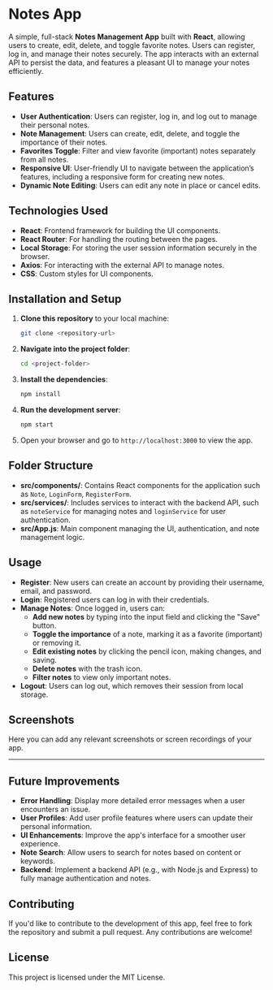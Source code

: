 # Notes App

A simple, full-stack **Notes Management App** built with **React**, allowing users to create, edit, delete, and toggle favorite notes. Users can register, log in, and manage their notes securely. The app interacts with an external API to persist the data, and features a pleasant UI to manage your notes efficiently.

## Features

- **User Authentication**: Users can register, log in, and log out to manage their personal notes.
- **Note Management**: Users can create, edit, delete, and toggle the importance of their notes.
- **Favorites Toggle**: Filter and view favorite (important) notes separately from all notes.
- **Responsive UI**: User-friendly UI to navigate between the application’s features, including a responsive form for creating new notes.
- **Dynamic Note Editing**: Users can edit any note in place or cancel edits.

## Technologies Used

- **React**: Frontend framework for building the UI components.
- **React Router**: For handling the routing between the pages.
- **Local Storage**: For storing the user session information securely in the browser.
- **Axios**: For interacting with the external API to manage notes.
- **CSS**: Custom styles for UI components.

## Installation and Setup

1. **Clone this repository** to your local machine:
    ```bash
    git clone <repository-url>
    ```

2. **Navigate into the project folder**:
    ```bash
    cd <project-folder>
    ```

3. **Install the dependencies**:
    ```bash
    npm install
    ```

4. **Run the development server**:
    ```bash
    npm start
    ```

5. Open your browser and go to `http://localhost:3000` to view the app.

## Folder Structure

- **src/components/**: Contains React components for the application such as `Note`, `LoginForm`, `RegisterForm`.
- **src/services/**: Includes services to interact with the backend API, such as `noteService` for managing notes and `loginService` for user authentication.
- **src/App.js**: Main component managing the UI, authentication, and note management logic.

## Usage

- **Register**: New users can create an account by providing their username, email, and password.
- **Login**: Registered users can log in with their credentials.
- **Manage Notes**: Once logged in, users can:
    - **Add new notes** by typing into the input field and clicking the "Save" button.
    - **Toggle the importance** of a note, marking it as a favorite (important) or removing it.
    - **Edit existing notes** by clicking the pencil icon, making changes, and saving.
    - **Delete notes** with the trash icon.
    - **Filter notes** to view only important notes.
- **Logout**: Users can log out, which removes their session from local storage.

## Screenshots

Here you can add any relevant screenshots or screen recordings of your app.

---

## Future Improvements

- **Error Handling**: Display more detailed error messages when a user encounters an issue.
- **User Profiles**: Add user profile features where users can update their personal information.
- **UI Enhancements**: Improve the app's interface for a smoother user experience.
- **Note Search**: Allow users to search for notes based on content or keywords.
- **Backend**: Implement a backend API (e.g., with Node.js and Express) to fully manage authentication and notes.

## Contributing

If you'd like to contribute to the development of this app, feel free to fork the repository and submit a pull request. Any contributions are welcome!

## License

This project is licensed under the MIT License.
